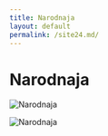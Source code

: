 ```yaml
---
title: Narodnaja
layout: default
permalink: /site24.md/
---
```

Narodnaja
=========================================================================


![Narodnaja](http://koronaeuropy.pl/wp-content/uploads/2018/09/nar_47.jpg)

![Narodnaja](http://koronaeuropy.pl/wp-content/uploads/2018/09/nar_48.jpg)